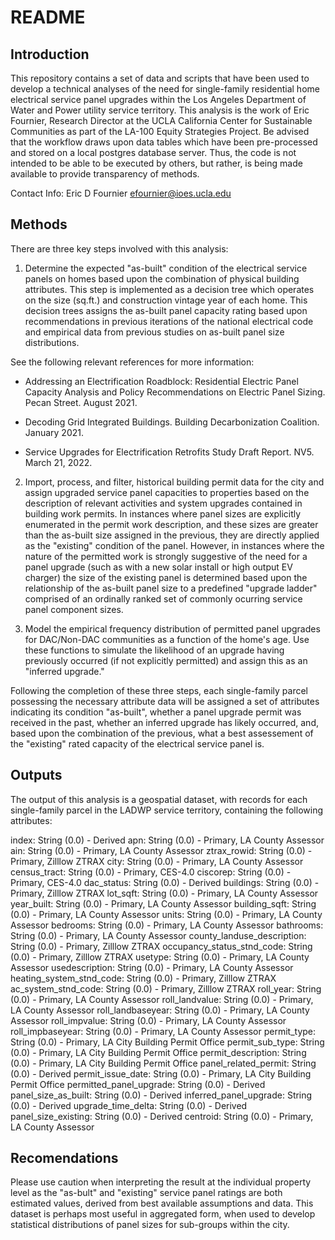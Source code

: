 # README

## Introduction

This repository contains a set of data and scripts that have been used to develop a technical analyses of the need for single-family residential home electrical service panel upgrades within the Los Angeles Department of Water and Power utility service territory. This analysis is the work of Eric Fournier, Research Director at the UCLA California Center for Sustainable Communities as part of the LA-100 Equity Strategies Project. Be advised that the workflow draws upon data tables which have been pre-processed and stored on a local postgres database server. Thus, the code is not intended to be able to be executed by others, but rather, is being made available to provide transparency of methods. 

Contact Info: 
Eric D Fournier
efournier@ioes.ucla.edu 

## Methods

There are three key steps involved with this analysis:

1) Determine the expected "as-built" condition of the electrical service panels on homes based upon the combination of physical building attributes. This step is implemented as a decision tree which operates on the size (sq.ft.) and construction vintage year of each home. This decision trees assigns the as-built panel capacity rating based upon recommendations in previous iterations of the national electrical code and empirical data from previous studies on as-built panel size distributions.

See the following relevant references for more information: 

* Addressing an Electrification Roadblock: Residential Electric Panel Capacity
Analysis and Policy Recommendations on Electric Panel Sizing. Pecan Street. August 2021. 

* Decoding Grid Integrated Buildings. Building Decarbonization Coalition. January 2021.
  
* Service Upgrades for Electrification Retrofits Study Draft Report. NV5. March 21, 2022. 

2) Import, process, and filter, historical building permit data for the city and assign upgraded service panel capacities to properties based on the description of relevant activities and system upgrades contained in building work permits. In instances where panel sizes are explicitly enumerated in the permit work description, and these sizes are greater than the as-built size assigned in the previous, they are directly applied as the "existing" condition of the panel. However, in instances where the nature of the permitted work is strongly suggestive of the need for a panel upgrade (such as with a new solar install or high output EV charger) the size of the existing panel is determined based upon the relationship of the as-built panel size to a predefined "upgrade ladder" comprised of an ordinally ranked set of commonly ocurring service panel component sizes.

3) Model the empirical frequency distribution of permitted panel upgrades for DAC/Non-DAC communities as a function of the home's age. Use these functions to simulate the likelihood of an upgrade having previously occurred (if not explicitly permitted) and assign this as an "inferred upgrade."

Following the completion of these three steps, each single-family parcel possessing the necessary attribute data will be assigned a set of attributes indicating its condition "as-built", whether a panel upgrade permit was received in the past, whether an inferred upgrade has likely occurred, and, based upon the combination of the previous, what a best assessement of the "existing" rated capacity of the electrical service panel is.

## Outputs

The output of this analysis is a geospatial dataset, with records for each single-family parcel in the LADWP service territory, containing the following attributes:

index: String (0.0) - Derived
apn: String (0.0) - Primary, LA County Assessor
ain: String (0.0) - Primary, LA County Assessor
ztrax_rowid: String (0.0) - Primary, Zilllow ZTRAX
city: String (0.0) - Primary, LA County Assessor
census_tract: String (0.0) - Primary, CES-4.0
ciscorep: String (0.0) - Primary, CES-4.0
dac_status: String (0.0) - Derived
buildings: String (0.0) - Primary, Zilllow ZTRAX
lot_sqft: String (0.0) - Primary, LA County Assessor
year_built: String (0.0) - Primary, LA County Assessor
building_sqft: String (0.0) - Primary, LA County Assessor
units: String (0.0) - Primary, LA County Assessor
bedrooms: String (0.0) - Primary, LA County Assessor
bathrooms: String (0.0) - Primary, LA County Assessor
county_landuse_description: String (0.0) - Primary, Zilllow ZTRAX
occupancy_status_stnd_code: String (0.0) - Primary, Zilllow ZTRAX
usetype: String (0.0) - Primary, LA County Assessor
usedescription: String (0.0) - Primary, LA County Assessor
heating_system_stnd_code: String (0.0) - Primary, Zilllow ZTRAX 
ac_system_stnd_code: String (0.0) - Primary, Zilllow ZTRAX
roll_year: String (0.0) - Primary, LA County Assessor
roll_landvalue: String (0.0) - Primary, LA County Assessor
roll_landbaseyear: String (0.0) - Primary, LA County Assessor
roll_impvalue: String (0.0) - Primary, LA County Assessor
roll_impbaseyear: String (0.0) - Primary, LA County Assessor
permit_type: String (0.0) - Primary, LA City Building Permit Office
permit_sub_type: String (0.0) - Primary, LA City Building Permit Office
permit_description: String (0.0) - Primary, LA City Building Permit Office
panel_related_permit: String (0.0) - Derived
permit_issue_date: String (0.0) - Primary, LA City Building Permit Office
permitted_panel_upgrade: String (0.0) - Derived
panel_size_as_built: String (0.0) - Derived
inferred_panel_upgrade: String (0.0) - Derived
upgrade_time_delta: String (0.0) - Derived
panel_size_existing: String (0.0) - Derived
centroid: String (0.0) - Primary, LA County Assessor

## Recomendations

Please use caution when interpreting the result at the individual property level as the "as-bult" and "existing" service panel ratings are both estimated values, derived from best available assumptions and data. This dataset is perhaps most useful in aggregated form, when used to develop statistical distributions of panel sizes for sub-groups within the city. 

